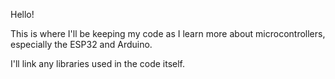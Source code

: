 Hello!

This is where I'll be keeping my code as I learn more about microcontrollers, especially the ESP32 and Arduino.

I'll link any libraries used in the code itself.
